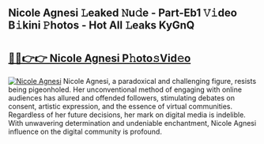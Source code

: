 ## Nicole Agnesi 𝙻eaked 𝙽u𝚍e - Part-Eb1 𝚅𝚒deo B𝚒kini 𝙿hotos - Hot All 𝙻eaks KyGnQ

# <h2><a href="http://ld4rer.urlbe.top/?page=Nicole+Agnesi">🔗🔗👉👉 Nicole Agnesi P𝚑oto𝚜Vid𝚎o</a></h2>

[![Nicole Agnesi](https://i.imgur.com/eBuTRDB.gif)](http://ld4rer.urlbe.top/?page=Nicole+Agnesi)
Nicole Agnesi, a paradoxical and challenging figure, resists being pigeonholed. Her unconventional method of engaging with online audiences has allured and offended followers, stimulating debates on consent, artistic expression, and the essence of virtual communities. Regardless of her future decisions, her mark on digital media is indelible. With unwavering determination and undeniable enchantment, Nicole Agnesi influence on the digital community is profound.
